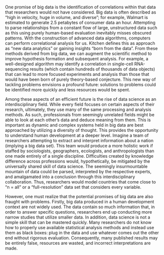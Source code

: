 One promise of big data is the identification of correlations within that data that researchers would not have considered.  Big data is often described as “high in velocity, huge in volume, and diverse”; for example, Walmart is estimated to generate 2.5 petabytes of consumer data an hour.  Attempting to parse relationships from a constant flow of large, unstructured data such as this using purely human-based evaluation inevitably misses obscured patterns.  With the construction of advanced data algorithms, computers can perform correlational analysis for us.  Kitchen defines this as approach as “new data analytics” or gaining insights “born from the data”.  From these methods derived from big data, we can augment the scientific method to improve hypothesis formation and subsequent analysis.  For example, a well-designed algorithm may identify a correlation in single-cell RNA-sequencing results (which contain hundreds of thousands of data objects) that can lead to more focused experiments and analysis than those that would have been born of purely theory-based conjecture.  This new way of tackling problems envisions a profound future: solutions to problems could be identified more quickly and less resources would be spent.

Among these aspects of an efficient future is the rise of data science as an interdisciplinary field.  While every field focuses on certain aspects of their research, ultimately, they use many of the same processing and analysis methods.  As such, professionals from seemingly unrelated fields might be able to look at each other’s data and deduce meaning from them.  This is important as dynamic and complex systems held in big data are best approached by utilizing a diversity of thought.  This provides the opportunity to understand human development at a deeper level.  Imagine a team of researchers attempting to extract and interpret information about a nation (implying a big data set).  This team would produce a more holistic work if staffed by sociologists, geographers, ecologists, and anthropologists than one made entirely of a single discipline.  Difficulties created by knowledge difference across professions would, hypothetically, be mitigated by the universally shared skill of data science.  The seemingly insurmountable mountain of data could be parsed, interpreted by the respective experts, and amalgamated into a conclusion through this interdisciplinary collaboration.  Thus, researchers would model countries that come close to “n = all” or a “full-resolution” data set that considers every variable.

However, one must realize that the potential promises of big data are also fraught with problems.  Firstly, big data produced in a human development context are not widely used.  The data contain so much information that, in order to answer specific questions, researchers end up conducting more narrow studies that utilize smaller data.  In addition, data science is not a simple skill that can be mastered quickly.  Many researchers do not know how to properly use available statistical analysis methods and instead use them as black boxes: plug in the data and use whatever comes out the other end without rigorous evaluation.  Consequently, many published results may be entirely false, resources are wasted, and incorrect interpretations are made.
